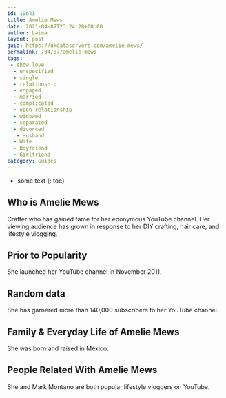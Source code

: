 ```yaml
---
id: 19641
title: Amelie Mews
date: 2021-04-07T23:24:28+00:00
author: Laima
layout: post
guid: https://ukdataservers.com/amelie-mews/
permalink: /04/07/amelie-mews
tags:
 - show love
  - unspecified
  - single
  - relationship
  - engaged
  - married
  - complicated
  - open relationship
  - widowed
  - separated
  - divorced
   - Husband
  - Wife
  - Boyfriend
  - Girlfriend
category: Guides
---
```


* some text
{: toc}


## Who is Amelie Mews
                  
                  
                  
Crafter who has gained fame for her eponymous YouTube channel. Her viewing audience has grown in response to her DIY crafting, hair care, and lifestyle vlogging. 
                  
              
            
              
            
                
                
                
## Prior to Popularity
                  
                  
                  
She launched her YouTube channel in November 2011.
                  
              
            
              
            
                
                
                
## Random data
                  
                  
                  
She has garnered more than 140,000 subscribers to her YouTube channel. 
                  
              
            
              
            
                
                
                
## Family & Everyday Life of Amelie Mews
                  
                  
                  
She was born and raised in Mexico.
                  
              
            
              
            
                
                
                
## People Related With Amelie Mews
                  
                  
                  
She and Mark Montano are both popular lifestyle vloggers on YouTube. 
                  
              
            
              
            
                
              
            
              
              
            
            
              
            
          
          
          